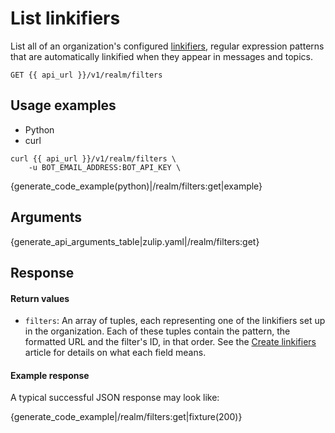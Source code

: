 # List linkifiers

List all of an organization's configured
[linkifiers](/help/add-a-custom-linkification-filter), regular
expression patterns that are automatically linkified when they appear
in messages and topics.

`GET {{ api_url }}/v1/realm/filters`

## Usage examples

<div class="code-section" markdown="1">
<ul class="nav">
<li data-language="python">Python</li>
<li data-language="curl">curl</li>
</ul>
<div class="blocks">

<div data-language="curl" markdown="1">

```
curl {{ api_url }}/v1/realm/filters \
    -u BOT_EMAIL_ADDRESS:BOT_API_KEY \
```

</div>

<div data-language="python" markdown="1">

{generate_code_example(python)|/realm/filters:get|example}

</div>

</div>

</div>

## Arguments

{generate_api_arguments_table|zulip.yaml|/realm/filters:get}

## Response

#### Return values

* `filters`: An array of tuples, each representing one of the
  linkifiers set up in the organization. Each of these tuples contain the
  pattern, the formatted URL and the filter's ID, in that order. See
  the [Create linkifiers](/api/add-linkifiers) article for details on what
  each field means.

#### Example response

A typical successful JSON response may look like:

{generate_code_example|/realm/filters:get|fixture(200)}
